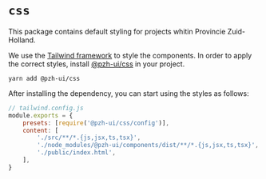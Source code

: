 # `css`

This package contains default styling for projects whitin Provincie Zuid-Holland.

We use the [Tailwind framework](https://tailwindcss.com/) to style the components. In order to apply the correct styles, install [@pzh-ui/css](https://www.npmjs.com/package/@pzh-ui/css) in your project.

`yarn add @pzh-ui/css`

After installing the dependency, you can start using the styles as follows:

```jsx
// tailwind.config.js
module.exports = {
    presets: [require('@pzh-ui/css/config')],
    content: [
        './src/**/*.{js,jsx,ts,tsx}',
        './node_modules/@pzh-ui/components/dist/**/*.{js,jsx,ts,tsx}',
        './public/index.html',
    ],
}
```
